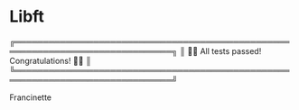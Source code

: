 # Libft

╔══════════════════════════════════════════════════════════════════════════════╗
║                 🎉🥳 All tests passed! Congratulations! 🥳🎉                 ║
╚══════════════════════════════════════════════════════════════════════════════╝

Francinette
